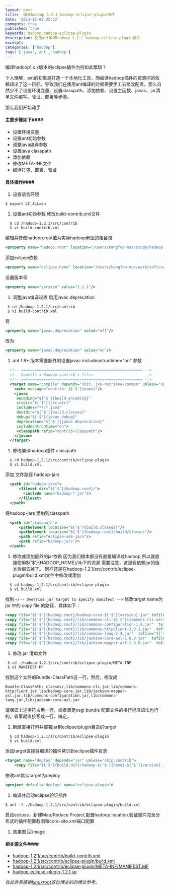 ```yaml
---
layout: post
title:  编译hadoop 1.2.1 hadoop-eclipse-plugin插件
date: '2013-12-09 22:52'
comments: true
published: true
keywords: hadoop,hadoop-eclipse-plugin
description: 使用ant编译hadoop 1.2.1 hadoop-eclipse-plugin插件
excerpt: 
categories: ['hadoop']
tags: ['java','ant','hadoop']
---
```

编译hadoop1.x.x版本的eclipse插件为何如此繁琐？


个人理解，ant的初衷是打造一个本地化工具，而编译hadoop插件的资源间的依赖超出了这一目标。导致我们在使用ant编译的时候需要手工去修改配置。那么自然少不了设置环境变量、设置classpath、添加依赖、设置主函数、javac、jar清单文件编写、验证、部署等步骤。

那么我们开始动手

#### 主要步骤如下####
*  设置环境变量 
*  设置ant初始参数
*  调整java编译参数 
*  设置java classpath 
*  添加依赖 
*  修改META-INF文件 
*  编译打包、部署、验证

#### 具体操作####
1. 设置语言环境
<!-- lang:shell-->
```shell
$ export LC_ALL=en
```
1. 设置ant初始参数
修改build-contrib.xml文件
<!--- lang:shell -->
```shell
  $ cd /hadoop-1.2.1/src/contrib
  $ vi build-contrib.xml
```  
编辑并修改hadoop.root值为实际hadoop解压的根目录
<!--- lang:xml -->
```xml
<property name="hadoop.root" location="/Users/kangfoo-mac/study/hadoop-1.2.1"/>
```
添加eclipse依赖
<!--- lang:xml -->
```xml
<property name="eclipse.home" location="/Users/kangfoo-mac/work/soft/eclipse-standard-kepler-SR1-macosx-cocoa" />
```
设置版本号
<!--- lang:xml -->
```xml
<property name="version" value="1.2.1"/>
```
1. 调整java编译设置
启用javac.deprecation
<!--- lang:shell -->
```shell
 $ cd /hadoop-1.2.1/src/contrib
 $ vi build-contrib.xml
```
将  
<!--- lang:xml -->
```xml
<property name="javac.deprecation" value="off"/>
```
改为
<!--- lang:xml -->
```xml
<property name="javac.deprecation" value="on"/>
```
1. ant 1.8+ 版本需要额外的设置javac includeantruntime="on" 参数
<!--- lang:xml -->
```xml
  <!-- ====================================================== -->
  <!-- Compile a Hadoop contrib's files                       -->
  <!-- ====================================================== -->
  <target name="compile" depends="init, ivy-retrieve-common" unless="skip.contrib">
    <echo message="contrib: ${'$'}{name}"/>
    <javac
     encoding="${'$'}{build.encoding}"
     srcdir="${'$'}{src.dir}"
     includes="**/*.java"
     destdir="${'$'}{build.classes}"
     debug="${'$'}{javac.debug}"
     deprecation="${'$'}{javac.deprecation}"
     includeantruntime="on">
     <classpath refid="contrib-classpath"/>
    </javac>
  </target> 
```
1. 修改编译hadoop插件 classpath
<!--- lang:shell -->
```shell
  $ cd hadoop-1.2.1/src/contrib/eclipse-plugin
  $ vi build.xml
```
添加 文件路径 hadoop-jars
<!--- lang:xml -->
```xml 
  <path id="hadoop-jars">
      <fileset dir="${'$'}{hadoop.root}/">
        <include name="hadoop-*.jar"/>
      </fileset>
  </path>
```  
将hadoop-jars 添加到classpath
<!--- lang:xml -->
```xml  
  <path id="classpath">
      <pathelement location="${'$'}{build.classes}"/>
      <pathelement location="${'$'}{hadoop.root}/build/classes"/>
      <path refid="eclipse-sdk-jars"/>
      <path refid="hadoop-jars"/>
  </path> 
```
1. 修改或添加额外的jar依赖
因为我们根本都没有直接编译过hadoop,所以就直接使用${'$'}{HADOOP_HOME}/lib下的资源.需要注意，这里将依赖jar的版本后缀去掉了。
同样还是在hadoop-1.2.1/src/contrib/eclipse-plugin/build.xml文件中修改或添加
<!--- lang:shell -->
```shell
  $ cd hadoop-1.2.1/src/contrib/eclipse-plugin
  $ vi build.xml
```
找到 `<!-- Override jar target to specify manifest -->` 修改target name为 jar 中的 copy file 的路径，具体如下：
<!--- lang:xml -->
```xml  
<copy file="${'$'}{hadoop.root}/hadoop-core-${'$'}{version}.jar" tofile="${'$'}{build.dir}/lib/hadoop-core.jar" verbose="true"/>
<copy file="${'$'}{hadoop.root}/lib/commons-cli-${'$'}{commons-cli.version}.jar"  tofile="${'$'}{build.dir}/lib/commons-cli.jar" verbose="true"/>
<copy file="${'$'}{hadoop.root}/lib/commons-configuration-1.6.jar"  tofile="${'$'}{build.dir}/lib/commons-configuration.jar" verbose="true"/>
<copy file="${'$'}{hadoop.root}/lib/commons-httpclient-3.0.1.jar"  tofile="${'$'}{build.dir}/lib/commons-httpclient.jar" verbose="true"/>
<copy file="${'$'}{hadoop.root}/lib/commons-lang-2.4.jar"  tofile="${'$'}{build.dir}/lib/commons-lang.jar" verbose="true"/>
<copy file="${'$'}{hadoop.root}/lib/jackson-core-asl-1.8.8.jar"  tofile="${'$'}{build.dir}/lib/jackson-core-asl.jar" verbose="true"/>
<copy file="${'$'}{hadoop.root}/lib/jackson-mapper-asl-1.8.8.jar"  tofile="${'$'}{build.dir}/lib/jackson-mapper-asl.jar" verbose="true"/>
```
1. 修改 jar 清单文件
<!--- lang:xml -->
```shell
 $ cd ./hadoop-1.2.1/src/contrib/eclipse-plugin/META-INF
 $ vi MANIFEST.MF
``` 
找到这个文件的Bundle-ClassPath这一行，然后，修改成
<!--- lang:xml -->
```shell
Bundle-ClassPath: classes/,lib/commons-cli.jar,lib/commons-httpclient.jar,lib/hadoop-core.jar,lib/jackson-mapper-asl.jar,lib/commons-configuration.jar,lib/commons-lang.jar,lib/jackson-core-asl.jar
```
请保证上述字符占用一行，或者满足osgi bundle 配置文件的换行标准语法也行的。省事就直接写成一行，搞定。
1. 新建直接打包并部署jar到eclipse/plugin目录的target
<!--- lang:shell -->
```shell
  $ cd hadoop-1.2.1/src/contrib/eclipse-plugin
  $ vi build.xml
```  
添加target直接将编译的插件拷贝到eclipse插件目录
<!--- lang:xml -->
```xml
<target name="deploy" depends="jar" unless="skip.contrib"> 
	<copy file="${'$'}{build.dir}/hadoop-${'$'}{name}-${'$'}{version}.jar" todir="${'$'}{eclipse.home}/plugins" verbose="true"/> </target>
```
修改ant默认target为deploy
<!--- lang:xml -->
```xml
<project default="deploy" name="eclipse-plugin">
```
1. 编译并启动eclipse验证插件
<!--- lang:shell -->
```shell
$ ant -f ./hadoop-1.2.1/src/contrib/eclipse-plugin/build.xml
```
启动eclipse，新建Map/Reduce Project,配置hadoop location.验证插件完全分布式的插件配置截图和core-site.xml端口配置
1. 效果图
![image](http://zhaomingtai.u.qiniudn.com/hadoop-eclipse-plugins-1.2.1.png?token=aq6Vqqet0FuJ5-au0uAsoWmT8velHmW1zuXJ56PU:b0nXaq4z_psXKmgw0yBWCQIlw9w=:eyJTIjoiemhhb21pbmd0YWkudS5xaW5pdWRuLmNvbS9oYWRvb3AtZWNsaXBzZS1wbHVnaW5zLTEuMi4xLnBuZyIsIkUiOjEzODY3Mzg2NjB9)

#### 相关源文件####
* [hadoop-1.2.1/src/contrib/build-contrib.xml]
* [hadoop-1.2.1/src/contrib/eclipse-plugin/build.xml]
* [hadoop-1.2.1/src/contrib/eclipse-plugin/META-INF/MANIFEST.MF]
* [hadoop-eclipse-plugin-1.2.1.jar] 

*在此非常感谢[kinuxroot]这位博主的的博文参考。*


[kinuxroot]:http://www.cnblogs.com/kinuxroot/archive/2013/05/06/linux_hadoop_eclipse_plugin.html

[hadoop-1.2.1/src/contrib/build-contrib.xml]:http://zhaomingtai.u.qiniudn.com/hadoop-eclipse-plugins-1.2.1-build-contrib.xml?token=aq6Vqqet0FuJ5-au0uAsoWmT8velHmW1zuXJ56PU:UGF5ciPhL5L_71XPMfHcyczxfbY=:eyJTIjoiemhhb21pbmd0YWkudS5xaW5pdWRuLmNvbS9oYWRvb3AtZWNsaXBzZS1wbHVnaW5zLTEuMi4xLWJ1aWxkLWNvbnRyaWIueG1sIiwiRSI6MTM4Njc0NzQxN30=&download

[hadoop-1.2.1/src/contrib/eclipse-plugin/build.xml]:http://zhaomingtai.u.qiniudn.com/hadoop-eclipse-plugins-1.2.1-build.xml?token=aq6Vqqet0FuJ5-au0uAsoWmT8velHmW1zuXJ56PU:s_IcusoS1921HGL4jPYW0mkGZUw=:eyJTIjoiemhhb21pbmd0YWkudS5xaW5pdWRuLmNvbS9oYWRvb3AtZWNsaXBzZS1wbHVnaW5zLTEuMi4xLWJ1aWxkLnhtbCIsIkUiOjEzODY3NDc0MDd9&download

[hadoop-1.2.1/src/contrib/eclipse-plugin/META-INF/MANIFEST.MF]:http://zhaomingtai.u.qiniudn.com/hadoop-eclipse-plugins-1.2.1-build.xml?token=aq6Vqqet0FuJ5-au0uAsoWmT8velHmW1zuXJ56PU:s_IcusoS1921HGL4jPYW0mkGZUw=:eyJTIjoiemhhb21pbmd0YWkudS5xaW5pdWRuLmNvbS9oYWRvb3AtZWNsaXBzZS1wbHVnaW5zLTEuMi4xLWJ1aWxkLnhtbCIsIkUiOjEzODY3NDc0MDd9&download

[hadoop-eclipse-plugin-1.2.1.jar]:http://zhaomingtai.u.qiniudn.com/hadoop-eclipse-plugin-1.2.1.jar?token=aq6Vqqet0FuJ5-au0uAsoWmT8velHmW1zuXJ56PU:PrPGIRgkUtbfDjTJqjyrc7mgWB4=:eyJTIjoiemhhb21pbmd0YWkudS5xaW5pdWRuLmNvbS9oYWRvb3AtZWNsaXBzZS1wbHVnaW4tMS4yLjEuamFyIiwiRSI6MTM4Njc0ODc0NH0=&download



